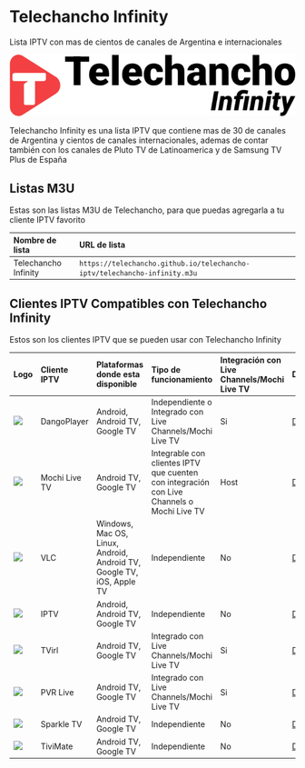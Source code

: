 # Telechancho Infinity
Lista IPTV con mas de cientos de canales de Argentina e internacionales

<img alt='Telechancho Infinity Logo' width='700' src='https://github.com/telechancho/telechancho-iptv/raw/main/Telecentro.png'/>

Telechancho Infinity es una lista IPTV que contiene mas de 30 de canales de Argentina y cientos de canales internacionales, ademas de contar también con los canales de Pluto TV de Latinoamerica y de Samsung TV Plus de España

## Listas M3U
Estas son las listas M3U de Telechancho, para que puedas agregarla a tu cliente IPTV favorito

<!-- prettier-ignore -->
<table>
  <thead>
    <tr><th align="left">Nombre de lista</th><th align="left">URL de lista</th></tr>
  </thead>
  <tbody>
    <tr><td>Telechancho Infinity</td><td nowrap><code>https://telechancho.github.io/telechancho-iptv/telechancho-infinity.m3u</code></td></tr>
  </tbody>
</table>

## Clientes IPTV Compatibles con Telechancho Infinity 
Estos son los clientes IPTV que se pueden usar con Telechancho Infinity

<!-- prettier-ignore -->
<table>
  <thead>
    <tr><th align="left">Logo</th><th align="left">Cliente IPTV</th><th align="left">Plataformas donde esta disponible</th><th align="left">Tipo de funcionamiento</th><th align="left">Integración con Live Channels/Mochi Live TV</th><th align="left">Descargar</th></tr>
  </thead>
  <tbody>
    <tr><td nowrap><img width='48' src='https://raw.githubusercontent.com/telechancho/telechancho-iptv/main/iptvclientslogos/DangoPlayer.webp'/></td><td>DangoPlayer</td><td>Android, Android TV, Google TV</td><td>Independiente o Integrado con Live Channels/Mochi Live TV</td><td>Si</td><td><a href="https://play.google.com/store/apps/details?id=com.brunochanrio.dangoplayeruni">Descargar</a></td></tr>
    <tr><td nowrap><img width='48' src='https://raw.githubusercontent.com/telechancho/telechancho-iptv/main/iptvclientslogos/MochiLiveTV.png'/></td><td>Mochi Live TV</td><td>Android TV, Google TV</td><td>Integrable con clientes IPTV que cuenten con integración con Live Channels o Mochi Live TV</td><td>Host</td><td><a href="https://play.google.com/store/apps/details?id=com.brunochanrio.mochitif.tv">Descargar</a></td></tr>
        <tr><td nowrap><img width='48' src='https://raw.githubusercontent.com/telechancho/telechancho-iptv/main/iptvclientslogos/VLC.png'/></td><td>VLC</td><td>Windows, Mac OS, Linux, Android, Android TV, Google TV, iOS, Apple TV</td><td>Independiente</td><td>No</td><td><a href="https://www.videolan.org/vlc/index.es.html">Descargar</a></td></tr>
        <tr><td nowrap><img width='48' src='https://raw.githubusercontent.com/telechancho/telechancho-iptv/main/iptvclientslogos/IPTV.png'/></td><td>IPTV</td><td>Android, Android TV, Google TV</td><td>Independiente</td><td>No</td><td><a href="https://play.google.com/store/apps/details?id=ru.iptvremote.android.iptv">Descargar</a></td></tr>
        <tr><td nowrap><img width='48' src='https://raw.githubusercontent.com/telechancho/telechancho-iptv/main/iptvclientslogos/TVirl.png'/></td><td>TVirl</td><td>Android TV, Google TV</td><td>Integrado con Live Channels/Mochi Live TV</td><td>Si</td><td><a href="https://play.google.com/store/apps/details?id=by.stari4ek.tvirl">Descargar</a></td></tr>
        <tr><td nowrap><img width='48' src='https://raw.githubusercontent.com/telechancho/telechancho-iptv/main/iptvclientslogos/PVRLive.png'/></td><td>PVR Live</td><td>Android TV, Google TV</td><td>Integrado con Live Channels/Mochi Live TV</td><td>Si</td><td><a href="https://play.google.com/store/apps/details?id=se.hedekonsult.pvrlive">Descargar</a></td></tr>
        <tr><td nowrap><img width='48' src='https://raw.githubusercontent.com/telechancho/telechancho-iptv/main/iptvclientslogos/SparkleTV.png'/></td><td>Sparkle TV</td><td>Android TV, Google TV</td><td>Independiente</td><td>No</td><td><a href="https://play.google.com/store/apps/details?id=se.hedekonsult.sparkle">Descargar</a></td></tr>
        <tr><td nowrap><img width='48' src='https://raw.githubusercontent.com/telechancho/telechancho-iptv/main/iptvclientslogos/TiviMate.png'/></td><td>TiviMate</td><td>Android TV, Google TV</td><td>Independiente</td><td>No</td><td><a href="https://play.google.com/store/apps/details?id=ar.tvplayer.tv">Descargar</a></td></tr>
  </tbody>
</table>
